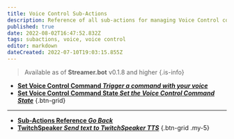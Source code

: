 ```yaml
---
title: Voice Control Sub-Actions
description: Reference of all sub-actions for managing Voice Control commands
published: true
date: 2022-08-02T16:47:52.832Z
tags: subactions, voice, voice control
editor: markdown
dateCreated: 2022-07-10T19:03:15.855Z
---
```


> Available as of **Streamer.bot** v0.1.8 and higher
{.is-info}

* [**Set Voice Control Command *Trigger a command with your voice***](/en/Sub-Actions/Set-Voice-Control-Command)
* [**Set Voice Control Command State *Set the Voice Control Command State***](/en/Sub-Actions/Set-Voice-Control-Command-State)
{.btn-grid}

---

- [<i class="mdi mdi-chevron-left"></i>**Sub-Actions Reference *Go Back***](/en/Sub-Actions)
- [<i class="mdi mdi-speaker text--twitch"></i> **TwitchSpeaker *Send text to TwitchSpeaker TTS***](/en/Sub-Actions/TwitchSpeaker/Speak)
{.btn-grid .my-5}